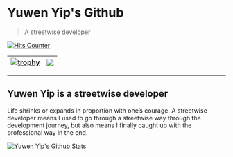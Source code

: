 # Yuwen Yip's Github

> A streetwise developer

[![Hits Counter](https://hits.seeyoufarm.com/api/count/incr/badge.svg?url=https%3A%2F%2Fgithub.com%2Fyuweny1&count_bg=%2379C83D&title_bg=%23555555&icon=&icon_color=%23E7E7E7&title=hits&edge_flat=false)](https://hits.seeyoufarm.com)

| <a href="https://github.com/yuweny1" title="trophy"><img align="center" src="https://github-profile-trophy.vercel.app/?username=yuweny1&column=3&theme=monokai" alt="trophy" /></a> | <a href="https://github.com/yuweny1"><img align="center" src="https://github-readme-stats.vercel.app/api/top-langs/?username=yuweny1&layout=compact&theme=graywhite&hide_border=true" /></a> |
| ------------- | ------------- |

---

## Yuwen Yip is a streetwise developer

Life shrinks or expands in proportion with one’s courage. A streetwise developer means I used to go through a streetwise way through the development journey, but also means I finally caught up with the professional way in the end.

[![Yuwen Yip's Github Stats](https://github-readme-stats.vercel.app/api?username=yuweny1&count_private=true&theme=graywhite&show_icons=true)](https://github.com/yuweny1)
